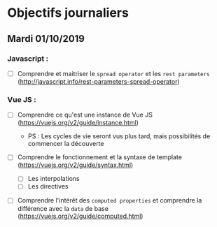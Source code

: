 # Objectifs journaliers

## Mardi 01/10/2019

### Javascript :

  * [ ] Comprendre et maitriser le `spread operator` et les `rest parameters`
    (http://javascript.info/rest-parameters-spread-operator)

### Vue JS : 

  * [ ] Comprendre ce qu'est une instance de Vue JS (https://vuejs.org/v2/guide/instance.html)
    * PS : Les cycles de vie seront vus plus tard, mais possibilités de commencer la découverte

  * [ ] Comprendre le fonctionnement et la syntaxe de template (https://vuejs.org/v2/guide/syntax.html)
    * [ ] Les interpolations
    * [ ] Les directives

  * [ ] Comprendre l'intérêt des `computed properties` et comprendre la
      différence avec la `data` de base
      (https://vuejs.org/v2/guide/computed.html)
